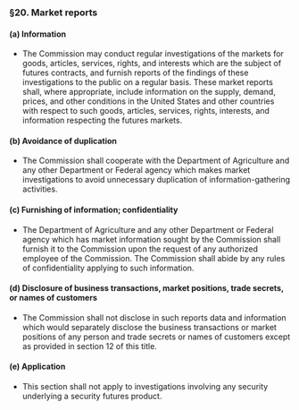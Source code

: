 ### §20. Market reports
#### (a) Information
* The Commission may conduct regular investigations of the markets for goods, articles, services, rights, and interests which are the subject of futures contracts, and furnish reports of the findings of these investigations to the public on a regular basis. These market reports shall, where appropriate, include information on the supply, demand, prices, and other conditions in the United States and other countries with respect to such goods, articles, services, rights, interests, and information respecting the futures markets.

#### (b) Avoidance of duplication
* The Commission shall cooperate with the Department of Agriculture and any other Department or Federal agency which makes market investigations to avoid unnecessary duplication of information-gathering activities.

#### (c) Furnishing of information; confidentiality
* The Department of Agriculture and any other Department or Federal agency which has market information sought by the Commission shall furnish it to the Commission upon the request of any authorized employee of the Commission. The Commission shall abide by any rules of confidentiality applying to such information.

#### (d) Disclosure of business transactions, market positions, trade secrets, or names of customers
* The Commission shall not disclose in such reports data and information which would separately disclose the business transactions or market positions of any person and trade secrets or names of customers except as provided in section 12 of this title.

#### (e) Application
* This section shall not apply to investigations involving any security underlying a security futures product.